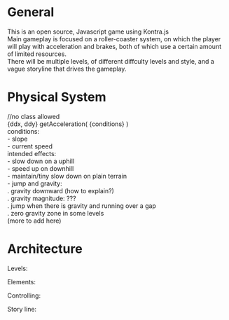 # General
This is an open source, Javascript game using Kontra.js  
Main gameplay is focused on a roller-coaster system, on which the player will play with acceleration and brakes, both of which use a certain amount of limited resources.  
There will be multiple levels, of different diffculty levels and style, and a vague storyline that drives the gameplay.  
  
# Physical System  
//no class allowed  
{ddx, ddy} getAcceleration( {conditions} )  
    conditions:  
        - slope  
        - current speed  
    intended effects:  
        - slow down on a uphill  
        - speed up on downhill  
        - maintain/tiny slow down on plain terrain  
        - jump and gravity:  
            . gravity downward (how to explain?)  
            . gravity magnitude: ???  
            . jump when there is gravity and running over a gap  
            . zero gravity zone in some levels  
(more to add here)  

# Architecture  
Levels:  

Elements:  

Controlling:  

Story line:  
